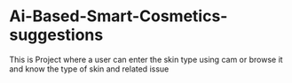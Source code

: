 # Ai-Based-Smart-Cosmetics-suggestions
This is Project where a user can enter the skin type using cam or browse it and know the type of skin and related issue

